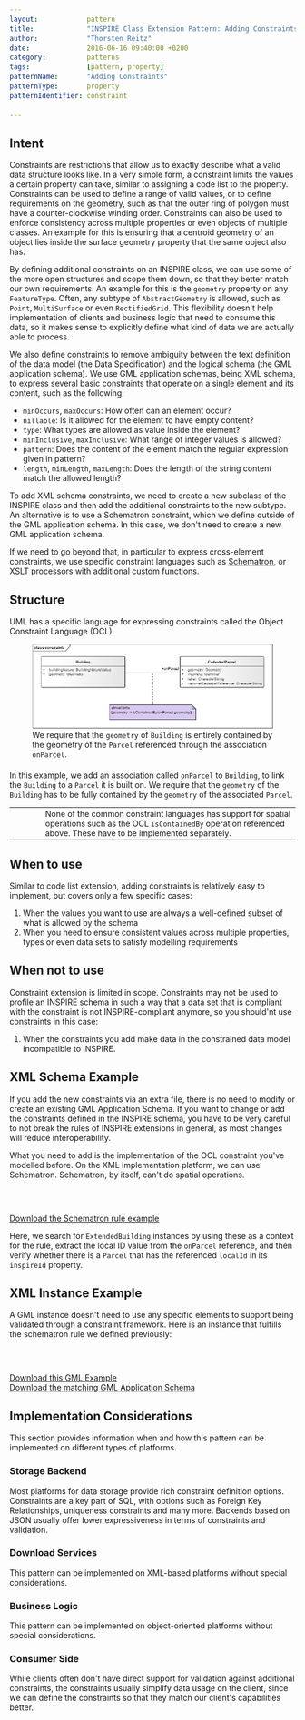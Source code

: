 ```yaml
---
layout:            pattern
title:             "INSPIRE Class Extension Pattern: Adding Constraints"
author:            "Thorsten Reitz"
date:              2016-06-16 09:40:00 +0200
category:          patterns
tags:              [pattern, property]
patternName:       "Adding Constraints"
patternType:       property
patternIdentifier: constraint

---
```


## Intent

Constraints are restrictions that allow us to exactly describe what a valid data structure looks like. In a very simple form, a constraint limits the values a certain property can take, similar to assigning a code list to the property. Constraints can be used to define a range of valid values, or to define requirements on the geometry, such as that the outer ring of polygon must have a counter-clockwise winding order. Constraints can also be used to enforce consistency across multiple properties or even objects of multiple classes. An example for this is ensuring that a centroid geometry of an object lies inside the surface geometry property that the same object also has.

By defining additional constraints on an INSPIRE class, we can use some of the more open structures and scope them down, so that they better match our own requirements. An example for this is the `geometry` property on any `FeatureType`. Often, any subtype of `AbstractGeometry` is allowed, such as `Point`, `MultiSurface` or even `RectifiedGrid`. This flexibility doesn't help implementation of clients and business logic that need to consume this data, so it makes sense to explicitly define what kind of data we are actually able to process.

We also define constraints to remove ambiguity between the text definition of the data model (the Data Specification) and the logical schema (the GML application schema). We use GML application schemas, being XML schema, to express several basic constraints that operate on a single element and its content, such as the following:

* `minOccurs`, `maxOccurs`: How often can an element occur?
* `nillable`: Is it allowed for the element to have empty content?
* `type`: What types are allowed as value inside the element?
* `minInclusive`, `maxInclusive`: What range of integer values is allowed?
* `pattern`: Does the content of the element match the regular expression given in pattern?
* `length`, `minLength`, `maxLength`: Does the length of the string content match the allowed length?

To add XML schema constraints, we need to create a new subclass of the INSPIRE class and then add the additional constraints to the new subtype. An alternative is to use a Schematron constraint, which we define outside of the GML application schema. In this case, we don't need to create a new GML application schema.

If we need to go beyond that, in particular to express cross-element constraints, we use specific constraint languages such as [Schematron](https://en.wikipedia.org/wiki/Schematron), or XSLT processors with additional custom functions. 

## Structure

UML has a specific language for expressing constraints called the Object Constraint Language (OCL).

<figure class="figure" style="margin-bottom: 20px">
    <img src="/patterns/images/constraints.png" class="figure-img img-fluid img-rounded" title="Code List Extension">
    <figcaption class="figure-caption small">We require that the <code>geometry</code> of <code>Building</code> is entirely contained by the geometry of the <code>Parcel</code>  referenced through the association <code>onParcel</code>.</figcaption>
</figure>

In this example, we add an association called `onParcel` to `Building`, to link the `Building` to a `Parcel` it is built on. We require that the `geometry` of the `Building` has to be fully contained by the `geometry` of the associated `Parcel`.

<table class="alert-warning important-info">
    <tr>
        <td style="width:3em"><div class="important-info-icon"><span class="glyphicon glyphicon-exclamation-sign" style="font-size:2em"></span></div></td>
        <td>None of the common constraint languages has support for spatial operations such as the OCL <code>isContainedBy</code> operation referenced above. These have to be implemented separately.</td>
    </tr>
</table>

## When to use

Similar to code list extension, adding constraints is relatively easy to implement, but covers only a few specific cases:

1. When the values you want to use are always a well-defined subset of what is allowed by the schema
1. When you need to ensure consistent values across multiple properties, types or even data sets to satisfy modelling requirements

## When not to use

Constraint extension is limited in scope. Constraints may not be used to profile an INSPIRE schema in such a way that a data set that is compliant with the constraint is not INSPIRE-compliant anymore, so you should'nt use constraints in this case:

1. When the constraints you add make data in the constrained data model incompatible to INSPIRE.
 
## XML Schema Example

If you add the new constraints via an extra file, there is no need to modify or create an existing GML Application Schema. If you want to change or add the constraints defined in the INSPIRE schema, you have to be very careful to not break the rules of INSPIRE extensions in general, as most changes will reduce interoperability.

What you need to add is the implementation of the OCL constraint you've modelled before. On the XML implementation platform, we can use Schematron. Schematron, by itself, can't do spatial operations. 

<pre class="line-numbers" data-src="/patterns/examples/schematron-rule.xml">
<code class="language-xml">
</code>
</pre>

[Download the Schematron rule example](/patterns/examples/schematron-rule.xml)

Here, we search for `ExtendedBuilding` instances by using these as a context for the rule, extract the local ID value from the `onParcel` reference, and then verify whether there is a `Parcel` that has the referenced `localId` in its `inspireId` property.

## XML Instance Example

A GML instance doesn't need to use any specific elements to support being validated through a constraint framework. Here is an instance that fulfills the schematron rule we defined previously:

<pre class="line-numbers" data-src="/patterns/examples/schematron-instance.xml">
<code class="language-xml">
</code>
</pre>

[Download this GML Example](/patterns/examples/schematron-instance.xml)<br/>
[Download the matching GML Application Schema](/patterns/examples/constraints.xsd)

## Implementation Considerations

This section provides information when and how this pattern can be implemented on different types of platforms.

### Storage Backend

Most platforms for data storage provide rich constraint definition options. Constraints are a key part of SQL, with options such as Foreign Key Relationships, uniqueness constraints and many more. Backends based on JSON usually offer lower expressiveness in terms of constraints and validation.

### Download Services

This pattern can be implemented on XML-based platforms without special considerations.

### Business Logic

This pattern can be implemented on object-oriented platforms without special considerations.

### Consumer Side

While clients often don't have direct support for validation against additional constraints, the constraints usually simplify data usage on the client, since we can define the constraints so that they match our client's capabilities better.


